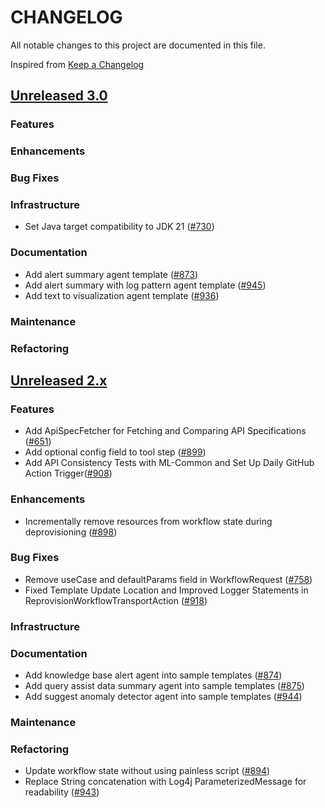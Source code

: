 # CHANGELOG
All notable changes to this project are documented in this file.

Inspired from [Keep a Changelog](https://keepachangelog.com/en/1.1.0/)

## [Unreleased 3.0](https://github.com/opensearch-project/flow-framework/compare/2.x...HEAD)
### Features
### Enhancements
### Bug Fixes
### Infrastructure
- Set Java target compatibility to JDK 21 ([#730](https://github.com/opensearch-project/flow-framework/pull/730))

### Documentation
- Add alert summary agent template ([#873](https://github.com/opensearch-project/flow-framework/pull/873))
- Add alert summary with log pattern agent template ([#945](https://github.com/opensearch-project/flow-framework/pull/945))
- Add text to visualization agent template ([#936](https://github.com/opensearch-project/flow-framework/pull/936))

### Maintenance
### Refactoring

## [Unreleased 2.x](https://github.com/opensearch-project/flow-framework/compare/2.17...2.x)
### Features
- Add ApiSpecFetcher for Fetching and Comparing API Specifications ([#651](https://github.com/opensearch-project/flow-framework/issues/651))
- Add optional config field to tool step ([#899](https://github.com/opensearch-project/flow-framework/pull/899))
- Add API Consistency Tests with ML-Common and Set Up Daily GitHub Action Trigger([#908](https://github.com/opensearch-project/flow-framework/issues/908))

### Enhancements
- Incrementally remove resources from workflow state during deprovisioning ([#898](https://github.com/opensearch-project/flow-framework/pull/898))

### Bug Fixes
- Remove useCase and defaultParams field in WorkflowRequest ([#758](https://github.com/opensearch-project/flow-framework/pull/758))
- Fixed Template Update Location and Improved Logger Statements in ReprovisionWorkflowTransportAction ([#918](https://github.com/opensearch-project/flow-framework/pull/918))

### Infrastructure
### Documentation
- Add knowledge base alert agent into sample templates ([#874](https://github.com/opensearch-project/flow-framework/pull/874))
- Add query assist data summary agent into sample templates ([#875](https://github.com/opensearch-project/flow-framework/pull/875))
- Add suggest anomaly detector agent into sample templates ([#944](https://github.com/opensearch-project/flow-framework/pull/944))

### Maintenance
### Refactoring
- Update workflow state without using painless script ([#894](https://github.com/opensearch-project/flow-framework/pull/894))
- Replace String concatenation with Log4j ParameterizedMessage for readability ([#943](https://github.com/opensearch-project/flow-framework/pull/943))
